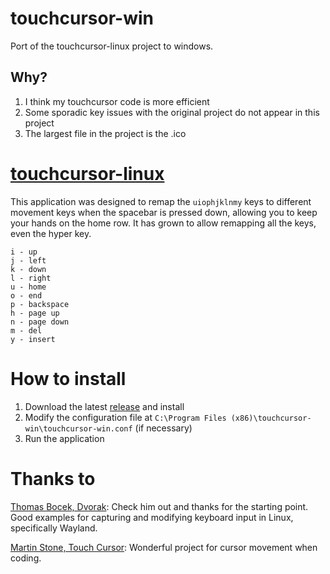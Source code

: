 # touchcursor-win
Port of the touchcursor-linux project to windows.

## Why?
1. I think my touchcursor code is more efficient
2. Some sporadic key issues with the original project do not appear in this project
3. The largest file in the project is the .ico

# [touchcursor-linux](https://github.com/donniebreve/touchcursor-linux)
This application was designed to remap the `uiophjklnmy` keys to different movement keys when the spacebar is pressed down, allowing you to keep your hands on the home row. It has grown to allow remapping all the keys, even the hyper key.

```
i - up
j - left
k - down
l - right
u - home
o - end
p - backspace
h - page up
n - page down
m - del
y - insert
```

# How to install
1. Download the latest [release](https://github.com/donniebreve/touchcursor-win/releases) and install
2. Modify the configuration file at `C:\Program Files (x86)\touchcursor-win\touchcursor-win.conf` (if necessary)
3. Run the application

# Thanks to
[Thomas Bocek, Dvorak](https://github.com/tbocek/dvorak): Check him out and thanks for the starting point. Good examples for capturing and modifying keyboard input in Linux, specifically Wayland.  
  
[Martin Stone, Touch Cursor](https://github.com/martin-stone/touchcursor): Wonderful project for cursor movement when coding.
